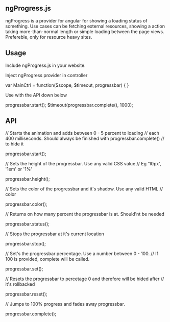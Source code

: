 ## ngProgress.js

ngProgress is a provider for angular for showing a loading status of something.
Use cases can be fetching external resources, showing a action taking more-than-normal length
or simple loading between the page views. Prefereble, only for resource heavy sites.

## Usage

Include ngProgress.js in your website.

<script src="app/components/ngProgress/ngProgress.js"></script>

Inject ngProgress provider in controller

var MainCtrl = function($scope, $timeout, progressbar) {
}

Use with the API down below

progressbar.start();
$timeout(progressbar.complete(), 1000);

## API

// Starts the animation and adds between 0 - 5 percent to loading
// each 400 milliseconds. Should always be finished with progressbar.complete()
// to hide it

progressbar.start();

// Sets the height of the progressbar. Use any valid CSS value
// Eg '10px', '1em' or '1%'

progressbar.height();

// Sets the color of the progressbar and it's shadow. Use any valid HTML
// color

progressbar.color();

// Returns on how many percent the progressbar is at. Should'nt be needed

progressbar.status();

// Stops the progressbar at it's current location

progressbar.stop();

// Set's the progressbar percentage. Use a number between 0 - 100. 
// If 100 is provided, complete will be called.

progressbar.set();

// Resets the progressbar to percetage 0 and therefore will be hided after
// it's rollbacked

progressbar.reset();

// Jumps to 100% progress and fades away progressbar.

progressbar.complete();